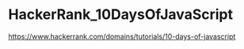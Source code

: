 # HackerRank_10DaysOfJavaScript

https://www.hackerrank.com/domains/tutorials/10-days-of-javascript
